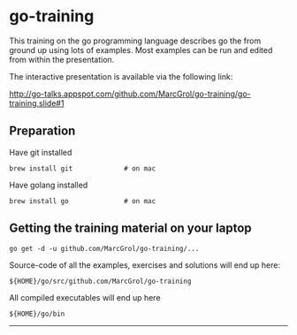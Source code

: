 # go-training

This training on the go programming language describes go the from ground up using lots of examples.
Most examples can be run and edited from within the presentation.

The interactive presentation is available via the following link:

http://go-talks.appspot.com/github.com/MarcGrol/go-training/go-training.slide#1

## Preparation

Have git installed

    brew install git             # on mac
  
Have golang installed
    
    brew install go              # on mac

## Getting the training material on your laptop

    go get -d -u github.com/MarcGrol/go-training/...

Source-code of all the examples, exercises and solutions will end up here:

    ${HOME}/go/src/github.com/MarcGrol/go-training

All compiled executables will end up here

    ${HOME}/go/bin


---

